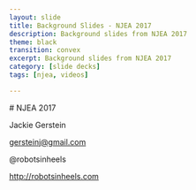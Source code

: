 ```yaml
---
layout: slide
title: Background Slides - NJEA 2017
description: Background slides from NJEA 2017
theme: black
transition: convex
excerpt: Background slides from NJEA 2017
category: [slide decks]
tags: [njea, videos]

---
```

<section data-markdown data-autoslide="2000">
# NJEA 2017

Jackie Gerstein

gersteinj@gmail.com

@robotsinheels

<http://robotsinheels.com>
</section>

<section data-background-image="/img/pavan-emma.jpg" data-autoslide="2000"></section>
<section data-background-video="/img/power-racing-season-8.mp4" data-autoslide="100"></section>
<section data-background-image="/img/planter-small.jpg" data-autoslide="2000"></section>

